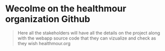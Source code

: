 # Wecolme on the healthmour organization Github 
> Here all the stakeholders will have all the details on the project along with the webapp source code that they can vizualize and check as they wish
healthmour.org
